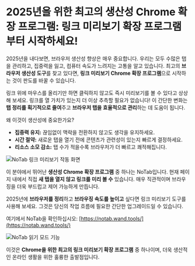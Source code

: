 # 2025년을 위한 최고의 생산성 Chrome 확장 프로그램: 링크 미리보기 확장 프로그램부터 시작하세요!

2025년을 내다보면, 브라우저 생산성 향상은 매우 중요합니다. 우리는 모두 수많은 탭을 관리하고, 집중력을 잃고, 컴퓨터 속도가 느려지는 고통을 알고 있습니다. 최고의 **브라우저 생산성 도구**를 찾고 있다면, **링크 미리보기 Chrome 확장 프로그램**으로 시작하는 것이 판도를 바꿀 수 있습니다.

링크 위에 마우스를 올리기만 하면 클릭하지 않고도 즉시 미리보기를 볼 수 있다고 상상해 보세요. 링크를 열 가치가 있는지 더 이상 추측할 필요가 없습니다! 이 간단한 변화는 **탭 정리를 획기적으로 줄여**주고 **브라우저 탭을 효율적으로 관리**하는 데 도움이 됩니다.

왜 이것이 생산성에 중요한가요?

*   **집중력 유지:** 끊임없이 맥락을 전환하지 않고도 생각을 유지하세요.
*   **시간 절약:** 새로운 탭을 열기 전에 콘텐츠가 관련성이 있는지 빠르게 결정하세요.
*   **리소스 소모 감소:** 탭 수가 적을수록 브라우저가 더 빠르고 쾌적해집니다.

![NoTab 링크 미리보기 작동 화면](images/notab1.png)

이 분야에서 뛰어난 **생산성 Chrome 확장 프로그램** 중 하나는 NoTab입니다. 현재 페이지 내에서 직접 **새 탭을 열지 않고 링크를 미리 볼 수** 있습니다. 매우 직관적이며 브라우징을 더욱 부드럽고 제어 가능하게 만듭니다.

2025년에 **브라우저를 정리**하고 **브라우징 속도를 높이고** 싶다면 링크 미리보기 도구를 사용해 보세요. 그것은 당신의 작업 흐름에 필요한 간단한 업그레이드일 수 있습니다.

여기에서 NoTab을 확인하십시오: [https://notab.wand.tools/](https://notab.wand.tools/)

![NoTab 읽기 모드 기능](images/notab2.png)

이것은 **Chrome을 위한 최고의 링크 미리보기 확장 프로그램** 중 하나이며, 더욱 생산적인 온라인 생활을 위한 훌륭한 출발점입니다.
